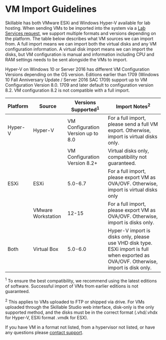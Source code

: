 # VM Import Guidelines

Skillable has both VMware ESXi and Windows Hyper-V available for lab hosting. When sending VMs to be imported into the system via a [Lab Services request](https://www.learnondemandsystems.com/customer-support/), we support multiple formats and versions depending on the platform. The table below describes what VM sources we can import from. A full import means we can import both the virtual disks and any VM configuration information. A virtual disk import means we can import the disks, but VM configuration is manual and information including CPU and RAM settings needs to be sent alongside the VMs to import.

Hyper-V on Windows 10 or Server 2016 has different VM Configuration Versions depending on the OS version. Editions earlier than 1709 (Windows 10 Fall Anniversary Update / Server 2016 SAC 1709) support up to VM Configuration Version 8.0. 1709 and later default to configuration version 8.2. VM configuration 8.2 is not compatible with a full import.

| **Platform** | **Source** | **Versions Supported<sup>1</sup>** | **Import Notes<sup>2</sup>** |
| --- | --- | --- | --- |
| Hyper-V | Hyper-V | VM Configuration Version up to 8.0 | For a full import, please send a full VM export. Otherwise, import is virtual disks only. |
|   |   | VM Configuration Version 8.2+ | Virtual disks only, compatibility not guaranteed. |
| ESXi | ESXi | 5.0-6.7 | For a full import, please export VM as OVA/OVF. Otherwise, import is virtual disks only |
|   | VMware Workstation | 12-15 | For a full import, please export VM as OVA/OVF. Otherwise, import is disks only. |
| Both | Virtual Box | 5.0-6.0 | Hyper-V import is disks only, please use VHD disk type. ESXi import is full when exported as OVA/OVF. Otherwise, import is disk only. |

<sup>1</sup> To ensure the best compatibility, we recommend using the latest editions of software. Successful import of VMs from earlier editions is not guaranteed.

<sup>2</sup> This applies to VMs uploaded to FTP or shipped via drive. For VMs uploaded through the Skillable Studio web interface, disk-only is the only supported method, and the disks must be in the correct format (.vhd/.vhdx for Hyper-V, ESXi format .vmdk for ESX).

If you have VM in a format not listed, from a hypervisor not listed, or have any questions please [contact support](https://www.learnondemandsystems.com/customer-support/).

